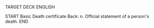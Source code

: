 TARGET DECK
ENGLISH

START
Basic
Death certificate
Back: n. Official statement of a person's death.
END

